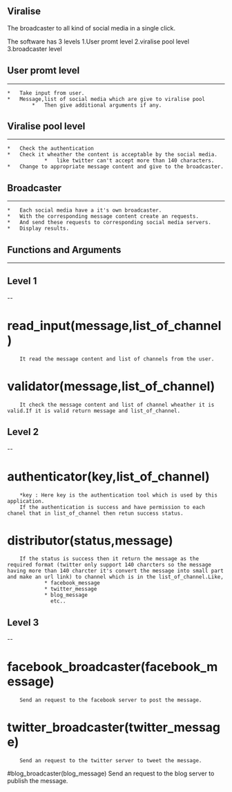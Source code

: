 Viralise
-----------------------

The broadcaster to all kind of social media in a single click.

The software has 3 levels
1.User promt level
2.viralise pool level
3.broadcaster level

User promt level
----------------
----------
	* 	Take input from user.
	*	Message,list of social media which are give to viralise pool
            *	Then give additional arguments if any.

Viralise pool level
-------------------
-------

	*	Check the authentication
	*	Check it wheather the content is acceptable by the social media.
        		*	like twitter can't accept more than 140 characters.
	*	Change to appropriate message content and give to the broadcaster.

Broadcaster
------------
-------

	*	Each social media have a it's own broadcaster.
	*	With the corresponding message content create an requests.
	*	And send these requests to corresponding social media servers.
	*	Display results.
    
Functions and Arguments
-----------------------
----------

Level 1
-------
--
# read_input(message,list_of_channel)
        It read the message content and list of channels from the user.
# validator(message,list_of_channel)
        It check the message content and list of channel wheather it is valid.If it is valid return message and list_of_channel.

Level 2
-------
--
# authenticator(key,list_of_channel)
        *key : Here key is the authentication tool which is used by this application.
        If the authentication is success and have permission to each chanel that in list_of_channel then retun success status.
# distributor(status,message) 
        If the status is success then it return the message as the required format (twitter only support 140 charcters so the message having more than 140 charcter it's convert the message into small part and make an url link) to channel which is in the list_of_channel.Like,
                * facebook_message
                * twitter_message
                * blog_message
                  etc..

Level 3
-------
--
# facebook_broadcaster(facebook_message)
        Send an request to the facebook server to post the message.
# twitter_broadcaster(twitter_message)
        Send an request to the twitter server to tweet the message.
#blog_broadcaster(blog_message)
        Send an request to the blog server to publish the message.







